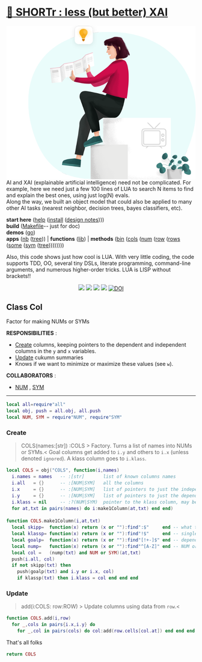 # [:high_brightness: SHORTr : less (but better) XAI](all.md)

<a href="all.md"><img align=right width=550 src="xai4.png"></a>

AI and XAI (explainable artificial intelligence) need not be
complicated.  For example, here we need just a few 100 lines of LUA
to search N items to  find and explain the best ones, using just
log(N) evals.  
Along the way, we built an object model that could
also be applied to  many other AI tasks (nearest neighbor, decision
trees, bayes classifiers, etc).

**start here**  ([help](all.md) ([install](/INSTALL.md) ([design notes](design.md))))                                                                                               
**build**       ([Makefile](https://github.com/timm/shortr/blob/master/etc/src/Makefile)-- just for doc)                                                                           
**demos**       ([go](go.md))                                                                                                                                                      
**apps**         ([nb](nb.md) ([tree](tree.md)))                                                                                                                                                     |
**functions**   ([lib](lib.md))                                                                                                                                                                            |
**methods**    ([bin](bin.md) ([cols](cols.md) ([num](num.md) ([row](row.md) ([rows](rows.md) ([some](some.md) ([sym](sym.md) ([tree](tree.md)))))))))


Also, this code shows just how cool is  LUA.
With very little coding, 
the code supports  TDD,  OO, several tiny DSLs,
literate programming, 
command-line
arguments,  and numerous  higher-order tricks. LUA is LISP without brackets!!

<p align=center>
<a href=".."><img src="https://img.shields.io/badge/Lua-%232C2D72.svg?logo=lua&logoColor=white"></a>
<a href=".."><img src="https://img.shields.io/badge/checked--by-syntastic-yellow?logo=Checkmarx&logoColor=white"></a>
<a href="https://github.com/timm/shortr/actions/workflows/tests.yml"><img src="https://github.com/timm/shortr/actions/workflows/tests.yml/badge.svg"></a>
<a href="https://opensource.org/licenses/BSD-2-Clause"><img  src="https://img.shields.io/badge/License-BSD%202--Clause-orange.svg?logo=opensourceinitiative&logoColor=white"></a>
<a href="https://zenodo.org/badge/latestdoi/206205826"> <img  src="https://zenodo.org/badge/206205826.svg" alt="DOI"></a> 
</p>

##  Class Col
Factor for making NUMs or SYMs

**RESPONSIBILITIES** : 
- [Create](#create) columns, keeping pointers to the dependent and independent  columns in the `y` and `x` variables.
- [Update](#update) cukumn summaries
- Knows if we want to minimize or maximize these values (see `w`).

**COLLABORATORS** :
- [NUM](num.md) , [SYM](sym.md)
------------------------------------------------------------



```lua
local all=require"all"
local obj, push = all.obj, all.push
local NUM, SYM = require"NUM", require"SYM"
```


### Create
> COLS(names:[str]) :COLS > Factory. Turns a list of names into NUMs or SYMs.<
Goal columns get added to `i.y` and others to `i.x` (unless denoted `ignored`). 
A klass column goes to `i.klass`.



```lua
local COLS = obj("COLS", function(i,names) 
  i.names = names   -- :[str]       list of known columns names
  i.all   = {}      -- :[NUM|SYM]   all the columns
  i.x     = {}      -- :[NUM|SYM]   list of pointers to just the independent columns
  i.y     = {}      -- :[NUM|SYM]   list of pointers to just the dependent columns
  i.klass = nil     -- :?(NUM|SYM)  pointer to the klass column, may be nil.
  for at,txt in pairs(names) do i:make1Column(at,txt) end end)

function COLS.make1Column(i,at,txt)
  local skipp=  function(x) return (x or ""):find":$"     end -- what to ignore
  local klassp= function(x) return (x or ""):find"!$"     end -- single goal
  local goalp=  function(x) return (x or ""):find"[!+-]$" end -- dependent column
  local nump=   function(x) return (x or ""):find"^[A-Z]" end -- NUM or SYM?
  local col =   (nump(txt) and NUM or SYM)(at,txt) 
  push(i.all, col)
  if not skipp(txt) then
    push(goalp(txt) and i.y or i.x, col)
    if klassp(txt) then i.klass = col end end end 
```


### Update
> add(i:COLS: row:ROW) > Update columns using data from `row`.<



```lua
function COLS.add(i,row)
  for _,cols in pairs{i.x,i.y} do
    for _,col in pairs(cols) do col:add(row.cells[col.at]) end end end
```


That's all folks



```lua
return COLS
```


